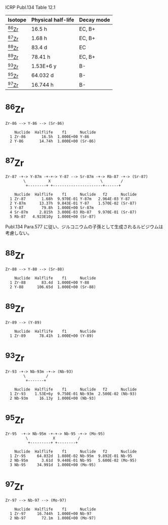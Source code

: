 ICRP Publ.134 Table 12.1

|Isotope                  |Physical half-life |Decay mode|
|-------------------------|-------------------|----------|
|[<sup>86</sup>Zr](#86Zr) |16.5 h             |EC, B+
|[<sup>87</sup>Zr](#87Zr) |1.68 h             |EC, B+
|[<sup>88</sup>Zr](#88Zr) |83.4 d             |EC
|[<sup>89</sup>Zr](#89Zr) |78.41 h            |EC, B+
|[<sup>93</sup>Zr](#93Zr) |1.53E+6 y          |B-
|[<sup>95</sup>Zr](#95Zr) |64.032 d           |B-
|[<sup>97</sup>Zr](#97Zr) |16.744 h           |B-

# <sup>86</sup>Zr

```
Zr-86 --> Y-86 --> (Sr-86)
```

```
    Nuclide  Halflife    f1      Nuclide
  1 Zr-86       16.5h  1.000E+00 Y-86
  2 Y-86       14.74h  1.000E+00 (Sr-86)
```

# <sup>87</sup>Zr

```
Zr-87 -+-> Y-87m -+-+-> Y-87 --> Sr-87m -+-> Rb-87 -+-> (Sr-87)
        \          X                      \        /
         +--------+ +----------------------+------+
```

```
    Nuclide  Halflife    f1      Nuclide   f2      Nuclide
  1 Zr-87       1.68h  9.970E-01 Y-87m   2.964E-03 Y-87
  2 Y-87m      13.37h  9.843E-01 Y-87    1.570E-02 (Sr-87)
  3 Y-87        79.8h  1.000E+00 Sr-87m
  4 Sr-87m     2.815h  3.000E-03 Rb-87   9.970E-01 (Sr-87)
  5 Rb-87   4.923E10y  1.000E+00 (Sr-87)
```

Publ.134 Para.577 に従い、ジルコニウムの子孫として生成されるルビジウムは考慮しない。

# <sup>88</sup>Zr

```
Zr-88 --> Y-88 --> (Sr-88)
```

```
    Nuclide  Halflife    f1      Nuclide
  1 Zr-88       83.4d  1.000E+00 Y-88
  2 Y-88      106.65d  1.000E+00 (Sr-88)
```

# <sup>89</sup>Zr

```
Zr-89 --> (Y-89)
```

```
    Nuclide  Halflife    f1      Nuclide
  1 Zr-89      78.41h  1.000E+00 (Y-89)
```

# <sup>93</sup>Zr

```
Zr-93 -+-> Nb-93m -+-> (Nb-93)
        \         /
         +-------+
```

```
    Nuclide  Halflife    f1      Nuclide   f2      Nuclide
  1 Zr-93    1.53E+6y  9.750E-01 Nb-93m  2.500E-02 (Nb-93)
  2 Nb-93m     16.13y  1.000E+00 (Nb-93)
```

# <sup>95</sup>Zr

```
Zr-95  -+-> Nb-95m -+-+-> Nb-95 -+-> (Mo-95)
         \           X          /
          +---------+ +--------+
```

```
    Nuclide  Halflife    f1      Nuclide   f2      Nuclide
  1 Zr-95     64.032d  1.080E-02 Nb-95m  9.892E-01 Nb-95
  2 Nb-95m      3.61d  9.440E-01 Nb-95   5.600E-02 (Mo-95)
  3 Nb-95     34.991d  1.000E+00 (Mo-95)
```

# <sup>97</sup>Zr

```
Zr-97 --> Nb-97 --> (Mo-97)
```

```
    Nuclide  Halflife    f1      Nuclide
  1 Zr-97     16.744h  1.000E+00 Nb-97
  2 Nb-97       72.1m  1.000E+00 (Mo-97)
```
